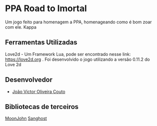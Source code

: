 #  PPA Road to Imortal

Um jogo feito para homenagem a PPA, homenageando como é bom zoar com ele. Kappa

## Ferramentas Utilizadas

Love2d - Um Framework Lua, pode ser encontrado nesse link: https://love2d.org . Foi desenvolvido o jogo utilizando a versão 0.11.2 do Love 2d

## Desenvolvedor

* [João Victor Oliveira Couto](https://github.com/Jictyvoo)

## Bibliotecas de terceiros

[MoonJohn](https://github.com/Jictyvoo/MoonJohn)
[Sanghost](https://github.com/Jictyvoo/Sanghost)
